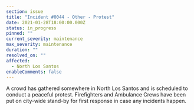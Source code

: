 ```yaml
---
section: issue
title: "Incident #0044 - Other - Protest"
date: 2021-01-28T18:00:00.000Z
status: in_progress
pinned: ""
current_severity: maintenance
max_severity: maintenance
duration: ""
resolved_on: ""
affected:
  - North Los Santos
enableComments: false
---
```

A crowd has gathered somewhere in North Los Santos and is scheduled to conduct a peaceful protest. Firefighters and Ambulance Crews have been put on city-wide stand-by for first response in case any incidents happen.